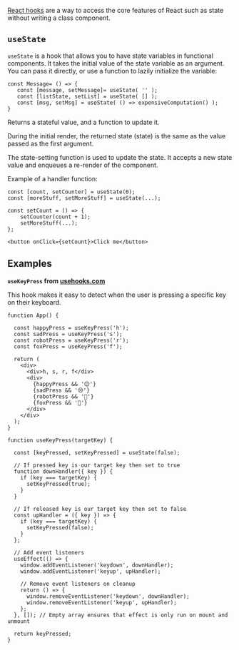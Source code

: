 

[React hooks](https://reactjs.org/docs/hooks-overview.html) are a way to access
the core features of React such as state without writing a class component.

`useState`
-----------
`useState` is a hook that allows you to have state variables in functional components.
It takes the initial value of the state variable as an argument. You can pass it directly,
or use a function to lazily initialize the variable:

    const Message= () => {
       const [message, setMessage]= useState( '' );
       const [listState, setList] = useState( [] );
       const [msg, setMsg] = useState( () => expensiveComputation() );
    }

Returns a stateful value, and a function to update it.

During the initial render, the returned state (state) is the same as the value passed
as the first argument.

The state-setting function is used to update the state. It accepts a new state value
and enqueues a re-render of the component.

Example of a handler function:

    const [count, setCounter] = useState(0);
    const [moreStuff, setMoreStuff] = useState(...);

    const setCount = () => {
        setCounter(count + 1);
        setMoreStuff(...);
    };

    <button onClick={setCount}>Click me</button>


Examples
---------

**`useKeyPress` from [usehooks.com](https://usehooks.com/)**

This hook makes it easy to detect when the user is pressing a specific key on their keyboard.

    function App() {

      const happyPress = useKeyPress('h');
      const sadPress = useKeyPress('s');
      const robotPress = useKeyPress('r');
      const foxPress = useKeyPress('f');

      return (
        <div>
          <div>h, s, r, f</div>
          <div>
            {happyPress && '😊'}
            {sadPress && '😢'}
            {robotPress && '🤖'}
            {foxPress && '🦊'}
          </div>
        </div>
      );
    }

    function useKeyPress(targetKey) {

      const [keyPressed, setKeyPressed] = useState(false);

      // If pressed key is our target key then set to true
      function downHandler({ key }) {
        if (key === targetKey) {
          setKeyPressed(true);
        }
      }

      // If released key is our target key then set to false
      const upHandler = ({ key }) => {
        if (key === targetKey) {
          setKeyPressed(false);
        }
      };

      // Add event listeners
      useEffect(() => {
        window.addEventListener('keydown', downHandler);
        window.addEventListener('keyup', upHandler);

        // Remove event listeners on cleanup
        return () => {
          window.removeEventListener('keydown', downHandler);
          window.removeEventListener('keyup', upHandler);
        };
      }, []); // Empty array ensures that effect is only run on mount and unmount

      return keyPressed;
    }
